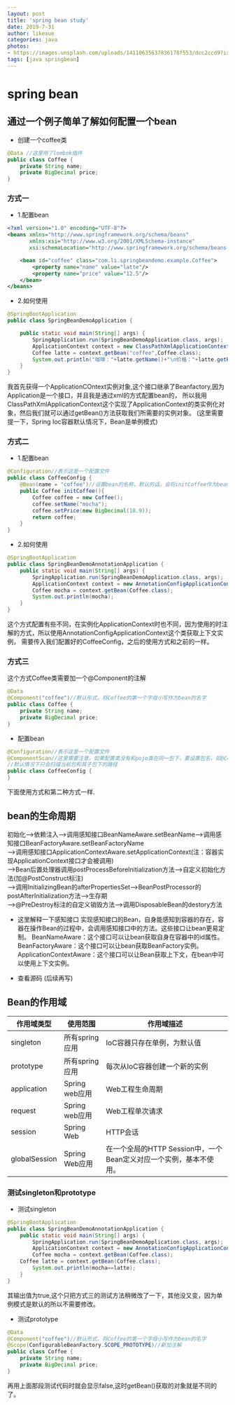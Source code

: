 ```yaml
---
layout: post
title: 'spring bean study'
date: 2019-7-31
author: likexue
categories: java
photos:
- https://images.unsplash.com/uploads/14110635637836178f553/dcc2ccd9?ixlib=rb-1.2.1&ixid=eyJhcHBfaWQiOjEyMDd9&auto=format&fit=crop&w=750&q=80
tags: [java springbean]
---
```


# spring bean

## 通过一个例子简单了解如何配置一个bean

+ 创建一个coffee类

```java
@Data //这里用了lombok插件
public class Coffee {
    private String name;
    private BigDecimal price;
}
```

### 方式一

+ 1.配置bean

```xml
<?xml version="1.0" encoding="UTF-8"?>
<beans xmlns="http://www.springframework.org/schema/beans"
       xmlns:xsi="http://www.w3.org/2001/XMLSchema-instance"
       xsi:schemaLocation="http://www.springframework.org/schema/beans http://www.springframework.org/schema/beans/spring-beans.xsd">

    <bean id="coffee" class="com.li.springbeandemo.example.Coffee">
        <property name="name" value="latte"/>
        <property name="price" value="12.5"/>
    </bean>
</beans>
```

+ 2.如何使用

```java
@SpringBootApplication
public class SpringBeanDemoApplication {

	public static void main(String[] args) {
		SpringApplication.run(SpringBeanDemoApplication.class, args);
		ApplicationContext context = new ClassPathXmlApplicationContext("bean.xml");
		Coffee latte = context.getBean("coffee",Coffee.class);
		System.out.println("咖啡："+latte.getName()+"\n价格："+latte.getPrice());
	}
}
```

我首先获得一个ApplicationCOntext实例对象,这个接口继承了Beanfactory,因为Application是一个接口，并且我是通过xml的方式配置bean的，
所以我用ClassPathXmlApplicationContext这个实现了ApplicationContext的类实例化对象，然后我们就可以通过getBean()方法获取我们所需要的实例对象。
(这里需要提一下，Spring Ioc容器默认情况下，Bean是单例模式)

### 方式二

+ 1.配置bean

```java
@Configuration//表示这是一个配置文件
public class CoffeeConfig {
    @Bean(name = "coffee")//设置bean的名称，默认的话，会将initCoffee作为bean的名字保存到Spring Ioc容器中.
    public Coffee initCoffee(){
        Coffee coffee = new Coffee();
        coffee.setName("mocha");
        coffee.setPrice(new BigDecimal(18.9));
        return coffee;
    }
}
```

+ 2.如何使用

```java
@SpringBootApplication
public class SpringBeanDemoAnnotationApplication {
    public static void main(String[] args) {
        SpringApplication.run(SpringBeanDemoApplication.class, args);
        ApplicationContext context = new AnnotationConfigApplicationContext(CoffeeConfig.class);
        Coffee mocha = context.getBean(Coffee.class);
        System.out.println(mocha);
    }
}
```

这个方式配置有些不同，在实例化ApplicationContext时也不同，因为使用的时注解的方式，所以使用AnnotationConfigApplicationContext这个类获取上下文实例，
需要传入我们配置好的CoffeeConfig，之后的使用方式和之前的一样。

### 方式三

这个方式Coffee类需要加一个@Component的注解

```java
@Data 
@Component("coffee")//默认形式，将Coffee的第一个字母小写作为bean的名字
public class Coffee {
    private String name;
    private BigDecimal price;
}
```

+ 配置bean

```java
@Configuration//表示这是一个配置文件
@ComponentScan//这里需要注意，如果配置类没有和pojo类在同一包下，要设置包名，如@ComponentScan(basePackages ="com.li.example")，  
//默认情况下只会扫描当前包和其子包下的路径
public class CoffeeConfig {
}
```

下面使用方式和第二种方式一样.

## bean的生命周期

初始化-->依赖注入-->调用感知接口BeanNameAware.setBeanName-->调用感知接口BeanFactoryAware.setBeanFactoryName  
-->调用感知接口ApplicationContextAware.setApplicationContext(注：容器实现ApplicationContext接口才会被调用)  
-->Bean后置处理器调用postProcessBeforeInitialization方法-->自定义初始化方法(加@PostConstruct标注)  
-->调用InitializingBean的afterPropertiesSet-->BeanPostProcessor的postAfterInitialization方法-->生存期  
-->@PreDestroy标注的自定义销毁方法-->调用DisposableBean的destory方法

+ 这里解释一下感知接口
实现感知接口的Bean，自身能感知到容器的存在，容器在操作Bean的过程中，会调用感知接口中的方法。这些接口让bean更易定制。
BeanNameAware：这个接口可以让bean获取自身在容器中的id属性。
BeanFactoryAware：这个接口可以让bean获取BeanFactory实例。
ApplicationContextAware：这个接口可以让Bean获取上下文，在bean中可以使用上下文实例。

+ 查看源码
(后续再写)


## Bean的作用域

作用域类型|使用范围|作用域描述
--|--|--
singleton|所有spring应用|IoC容器只存在单例，为默认值
prototype|所有spring应用|每次从IoC容器创建一个新的实例
application|Spring web应用|Web工程生命周期
request|Spring web应用|Web工程单次请求
session|Spring Web|HTTP会话
globalSession|Spring Web应用|在一个全局的HTTP Session中，一个Bean定义对应一个实例，基本不使用。

### 测试singleton和prototype

+ 测试singleton

```java
@SpringBootApplication
public class SpringBeanDemoAnnotationApplication {
    public static void main(String[] args) {
        SpringApplication.run(SpringBeanDemoApplication.class, args);
        ApplicationContext context = new AnnotationConfigApplicationContext(CoffeeConfig.class);
        Coffee mocha = context.getBean(Coffee.class);
	Coffee latte = context.getBean(Coffee.class);
        System.out.println(mocha==latte);
    }
}
```

其输出值为true,这个只把方式三的测试方法稍微改了一下，其他没又变，因为单例模式是默认的所以不需要修改。

+ 测试prototype

```java
@Data 
@Component("coffee")//默认形式，将Coffee的第一个字母小写作为bean的名字
@Scope(ConfigurableBeanFactory.SCOPE_PROTOTYPE)//新加注解
public class Coffee {
    private String name;
    private BigDecimal price;
}
```

再用上面那段测试代码时就会显示false,这时getBean()获取的对象就是不同的了。
